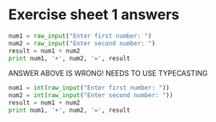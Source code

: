 # Exercise sheet 1 answers
```python
num1 = raw_input("Enter first number: ")
num2 = raw_input("Enter second number: ")
result = num1 + num2
print num1, '+', num2, '=', result
```

ANSWER ABOVE IS WRONG! NEEDS TO USE TYPECASTING

```python
num1 = int(raw_input("Enter first number: "))
num2 = int(raw_input("Enter second number: "))
result = num1 + num2
print num1, '+', num2, '=', result
```
